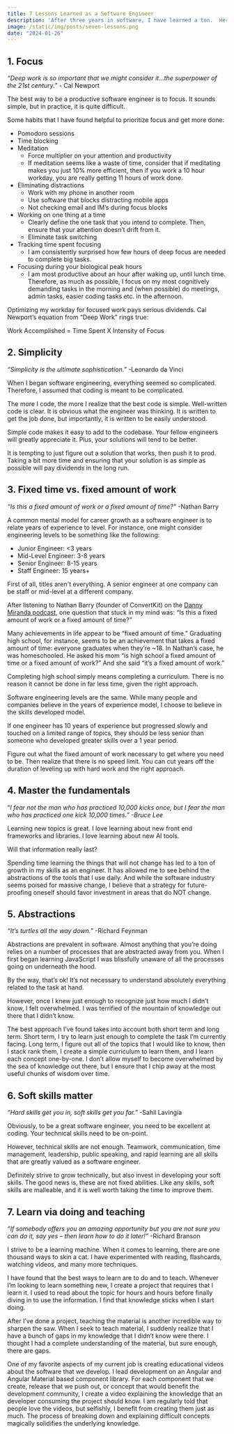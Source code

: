 ```yaml
---
title: 7 Lessons Learned as a Software Engineer
description: 'After three years in software, I have learned a ton.  Here are 7 key takeaways.'
image: /static/img/posts/seven-lessons.png
date: "2024-01-26"
---
```


## 1. Focus
    
*“Deep work is so important that we might consider it…the superpower of the 21st century.”* - Cal Newport

The best way to be a productive software engineer is to focus.   It sounds simple, but in practice, it is quite difficult.

Some habits that I have found helpful to prioritize focus and get more done:

- Pomodoro sessions 
- Time blocking
- Meditation
    - Force multiplier on your attention and productivity
    - If meditation seems like a waste of time, consider that if meditating makes you just 10% more efficient, then if you work a 10 hour workday, you are really getting 11 hours of work done.
- Eliminating distractions
    - Work with my phone in another room
    - Use software that blocks distracting mobile apps
    - Not checking email and IM’s during focus blocks
- Working on one thing at a time
    - Clearly define the one task that you intend to complete.  Then, ensure that your attention doesn’t drift from it.
    - Eliminate task switching 
- Tracking time spent focusing
    - I am consistently surprised how few hours of deep focus are needed to complete big tasks.  
- Focusing during your biological peak hours
    - I am most productive about an hour after waking up, until lunch time.  Therefore, as much as possible, I focus on my most cognitively demanding tasks in the morning and (when possible) do meetings, admin tasks, easier coding tasks etc. in the afternoon.

Optimizing my workday for focused work pays serious dividends.  Cal Newport’s equation from “Deep Work” rings true:

Work Accomplished = Time Spent X Intensity of Focus
    
## 2. Simplicity
    
*“Simplicity is the ultimate sophistication.”* -Leonardo da Vinci

When I began software engineering, everything seemed so complicated.  Therefore, I assumed that coding is meant to be complicated.

The more I code, the more I realize that the best code is simple.  Well-written code is clear.  It is obvious what the engineer was thinking.  It is written to get the job done, but importantly, it is written to be easily understood. 

Simple code makes it easy to add to the codebase.  Your fellow engineers will greatly appreciate it.  Plus, your solutions will tend to be better.

It is tempting to just figure out a solution that works, then push it to prod.  Taking a bit more time and ensuring that your solution is as simple as possible will pay dividends in the long run.

## 3. Fixed time vs. fixed amount of work

*“Is this a fixed amount of work or a fixed amount of time?”* -Nathan Barry

A common mental model for career growth as a software engineer is to relate years of experience to level.  For instance, one might consider engineering levels to be something like the following:

- Junior Engineer: <3 years
- Mid-Level Engineer: 3-8 years
- Senior Engineer: 8-15 years
- Staff Engineer: 15 years+

First of all, titles aren't everything.  A senior engineer at one company can be staff or mid-level at a different company.

After listening to Nathan Barry (founder of ConvertKit) on the [Danny Miranda podcast](https://open.spotify.com/show/6zteH1pAiF07ArhYYNhSfb), one question that stuck in my mind was: “Is this a fixed amount of work or a fixed amount of time?”

Many achievements in life appear to be “fixed amount of time.”  Graduating high school, for instance, seems to be an achievement that takes a fixed amount of time: everyone graduates when they’re ~18.  In Nathan’s case, he was homeschooled.  He asked his mom “is high school a fixed amount of time or a fixed amount of work?”  And she said “it’s a fixed amount of work.”  

Completing high school simply means completing a curriculum.  There is no reason it cannot be done in far less time, given the right approach.

Software engineering levels are the same.  While many people and companies believe in the years of experience model, I choose to believe in the skills developed model.

If one engineer has 10 years of experience but progressed slowly and touched on a limited range of topics, they should be less senior than someone who developed greater skills over a 1 year period.  

Figure out what the fixed amount of work necessary to get where you need to be.  Then realize that there is no speed limit.  You can cut years off the duration of leveling up with hard work and the right approach.
    
## 4. Master the fundamentals
    
“*I fear not the man who has practiced 10,000 kicks once, but I fear the man who has practiced one kick 10,000 times.” -Bruce Lee*

Learning new topics is great.  I love learning about new front end frameworks and libraries.  I love learning about new AI tools.

Will that information really last?

Spending time learning the things that will not change has led to a ton of growth in my skills as an engineer.  It has allowed me to see behind the abstractions of the tools that I use daily.  And while the software industry seems poised for massive change, I believe that a strategy for future-proofing oneself should favor investment in areas that do NOT change. 

## 5. Abstractions

*“It’s turtles all the way down.”* -Richard Feynman

Abstractions are prevalent in software.  Almost anything that you’re doing relies on a number of processes that are abstracted away from you.  When I first began learning JavaScript I was blissfully unaware of all the processes going on underneath the hood.

By the way, that’s ok!  It’s not necessary to understand absolutely everything related to the task at hand. 

However, once I knew just enough to recognize just how much I didn’t know, I felt overwhelmed.  I was terrified of the mountain of knowledge out there that I didn’t know.  

The best approach I’ve found takes into account both short term and long term.  Short term, I try to learn just enough to complete the task I’m currently facing.  Long term, I figure out all of the topics that I would like to know, then I stack rank them, I create a simple curriculum to learn them, and I learn each concept one-by-one.  I don’t allow myself to become overwhelmed by the sea of knowledge out there, but I ensure that I chip away at the most useful chunks of wisdom over time.

## 6. Soft skills matter

*“Hard skills get you in, soft skills get you far.”* -Sahil Lavingia

Obviously, to be a great software engineer, you need to be excellent at coding.  Your technical skills need to be on-point.

However, technical skills are not enough.  Teamwork, communication, time management, leadership, public speaking, and rapid learning are all skills that are greatly valued as a software engineer.

Definitely strive to grow technically, but also invest in developing your soft skills.  The good news is, these are not fixed abilities.  Like any skills, soft skills are malleable, and it is well worth taking the time to improve them.

## 7. Learn via doing and teaching

*“If somebody offers you an amazing opportunity but you are not sure you can do it, say yes – then learn how to do it later!”* -Richard Branson

I strive to be a learning machine.  When it comes to learning, there are one thousand ways to skin a cat.  I have experimented with reading, flashcards, watching videos, and many more techniques.  

I have found that the best ways to learn are to do and to teach.  Whenever I’m looking to learn something new, I create a project that requires that I learn it.  I used to read about the topic for hours and hours before finally diving in to use the information.  I find that knowledge sticks when I start doing.

After I’ve done a project, teaching the material is another incredible way to sharpen the saw.  When I seek to teach material, I suddenly realize that I have a bunch of gaps in my knowledge that I didn’t know were there.  I thought I had a complete understanding of the material, but sure enough, there are gaps.  

One of my favorite aspects of my current job is creating educational videos about the software that we develop.  I lead development on an Angular and Angular Material based component library.  For each component that we create, release that we push out, or concept that would benefit the development community, I create a video explaining the knowledge that an developer consuming the project should know.  I am regularly told that people love the videos, but selfishly, I benefit from creating them just as much.  The process of breaking down and explaining difficult concepts magically solidifies the underlying knowledge.